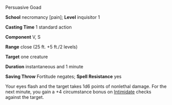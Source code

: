 Persuasive Goad

**School** necromancy [pain]; **Level** inquisitor 1

**Casting Time** 1 standard action

**Component** V, S

**Range** close (25 ft. +5 ft./2 levels)

**Target** one creature

**Duration** instantaneous and 1 minute

**Saving Throw** Fortitude negates; **Spell Resistance** yes

Your eyes flash and the target takes 1d6 points of nonlethal damage. For the next minute, you gain a +4 circumstance bonus on [Intimidate](skills/intimidate.md#_intimidate) checks against the target.

